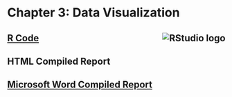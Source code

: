 # Chapter 3: Data Visualization

## [R Code](https://github.com/englands/R/blob/main/Data%20Mining%20for%20Business%20Analytics/Chapter%203%3A%20Data%20Visualization/Chapter%203%20Figures%20Code.R) <img src="https://img.icons8.com/?size=100&id=YYhSxUUW8osK&format=png&color=000000" alt="RStudio logo" align=right>

## HTML Compiled Report

## [Microsoft Word Compiled Report](https://github.com/englands/R/blob/main/Data%20Mining%20for%20Business%20Analytics/Chapter%203%3A%20Data%20Visualization/Chapter-3-Figures-Code.docx)
